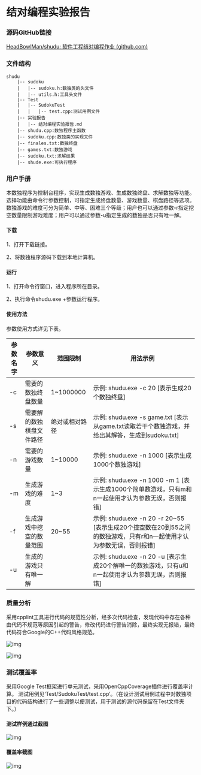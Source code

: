 # 结对编程实验报告

### 源码GitHub链接

[HeadBowlMan/shudu: 软件工程结对编程作业 (github.com)](https://github.com/HeadBowlMan/shudu)

### 文件结构

```
shudu
	|-- sudoku
 	|	|-- sudoku.h:数独类的头文件
 	|	|-- utils.h:工具头文件
	|-- Test
 	|	|-- SudokuTest
	|	|	|-- test.cpp:测试用例文件	
	|-- 实验报告
	|	|-- 结对编程实验报告.md
 	|--	shudu.cpp:数独程序主函数
 	|-- sudoku.cpp:数独类的实现文件
 	|-- finales.txt:数独终盘
 	|-- games.txt:数独游戏
 	|-- sudoku.txt:求解结果
 	|-- shude.exe:可执行程序
```

### 用户手册

本数独程序为控制台程序，实现生成数独游戏、生成数独终盘、求解数独等功能。选择功能由命令行参数控制，可指定生成终盘数量、游戏数量、棋盘路径等选项。数独游戏的难度可分为简单、中等、困难三个等级；用户也可以通过参数-r指定挖空数量限制游戏难度；用户可以通过参数-u指定生成的数独是否只有唯一解。

#### 下载

1、打开下载链接。

2、将数独程序源码下载到本地计算机。

#### 运行

1、打开命令行窗口，进入程序所在目录。

2、执行命令shudu.exe +参数运行程序。

#### 使用方法

参数使用方式详见下表。

| 参数名字 | 参数意义                 | 范围限制       | 用法示例                                                     |
| -------- | ------------------------ | -------------- | ------------------------------------------------------------ |
| -c       | 需要的数独终盘数量       | 1~1000000      | 示例: shudu.exe -c 20  [表示生成20个数独终盘]                |
| -s       | 需要解的数独棋盘文件路径 | 绝对或相对路径 | 示例: shudu.exe -s game.txt  [表示从game.txt读取若干个数独游戏，并给出其解答，生成到sudoku.txt] |
| -n       | 需要的游戏数量           | 1~10000        | 示例: shudu.exe -n 1000  [表示生成1000个数独游戏]            |
| -m       | 生成游戏的难度           | 1~3            | 示例: shudu.exe -n 1000 -m 1  [表示生成1000个简单数游戏，只有m和n一起使用才认为参数无误，否则报错] |
| -f       | 生成游戏中挖空的数量范围 | 20~55          | 示例: shudu.exe -n 20 -r 20~55 [表示生成20个控空数在20到55之间的数独游戏，只有r和n一起使用才认为参数无误，否则报错] |
| -u       | 生成的游戏只有唯一解     |                | 示例: shudu.exe -n 20 -u [表示生成20个解唯一的数独游戏，只有u和n一起使用才认为参数无误，否则报错] |

### 质量分析

采用cpplint工具进行代码的规范性分析，经多次代码检查，发现代码中存在各种由代码不规范等原因引起的警告，修改代码进行警告消除，最终实现无报错，最终代码符合Google的C++代码风格规范。

![img](/images/1.jpg)

![img](/images/2.jpg)

### 测试覆盖率

采用Google Test框架进行单元测试，采用OpenCppCoverage插件进行覆盖率计算。
测试用例见‘Test/SudokuTest/test.cpp’。（在设计测试用例过程中对数独项目的代码结构进行了一些调整以便测试，用于测试的源代码保留在Test文件夹下。）

#### 测试样例通过截图
![img](/images/%E6%B5%8B%E8%AF%95%E6%A0%B7%E4%BE%8B%E9%80%9A%E8%BF%87.png)

#### 覆盖率截图
![img](/images/%E8%A6%86%E7%9B%96%E7%8E%87.png)
